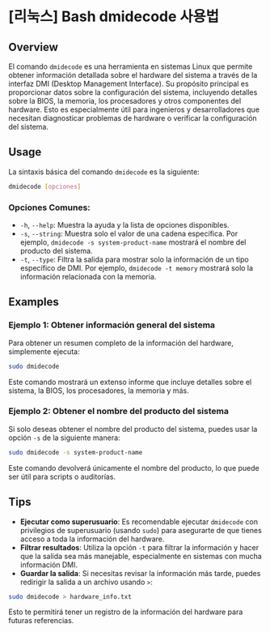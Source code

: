 # [리눅스] Bash dmidecode 사용법

## Overview
El comando `dmidecode` es una herramienta en sistemas Linux que permite obtener información detallada sobre el hardware del sistema a través de la interfaz DMI (Desktop Management Interface). Su propósito principal es proporcionar datos sobre la configuración del sistema, incluyendo detalles sobre la BIOS, la memoria, los procesadores y otros componentes del hardware. Esto es especialmente útil para ingenieros y desarrolladores que necesitan diagnosticar problemas de hardware o verificar la configuración del sistema.

## Usage
La sintaxis básica del comando `dmidecode` es la siguiente:

```bash
dmidecode [opciones]
```

### Opciones Comunes:
- `-h`, `--help`: Muestra la ayuda y la lista de opciones disponibles.
- `-s`, `--string`: Muestra solo el valor de una cadena específica. Por ejemplo, `dmidecode -s system-product-name` mostrará el nombre del producto del sistema.
- `-t`, `--type`: Filtra la salida para mostrar solo la información de un tipo específico de DMI. Por ejemplo, `dmidecode -t memory` mostrará solo la información relacionada con la memoria.

## Examples
### Ejemplo 1: Obtener información general del sistema
Para obtener un resumen completo de la información del hardware, simplemente ejecuta:

```bash
sudo dmidecode
```

Este comando mostrará un extenso informe que incluye detalles sobre el sistema, la BIOS, los procesadores, la memoria y más.

### Ejemplo 2: Obtener el nombre del producto del sistema
Si solo deseas obtener el nombre del producto del sistema, puedes usar la opción `-s` de la siguiente manera:

```bash
sudo dmidecode -s system-product-name
```

Este comando devolverá únicamente el nombre del producto, lo que puede ser útil para scripts o auditorías.

## Tips
- **Ejecutar como superusuario**: Es recomendable ejecutar `dmidecode` con privilegios de superusuario (usando `sudo`) para asegurarte de que tienes acceso a toda la información del hardware.
- **Filtrar resultados**: Utiliza la opción `-t` para filtrar la información y hacer que la salida sea más manejable, especialmente en sistemas con mucha información DMI.
- **Guardar la salida**: Si necesitas revisar la información más tarde, puedes redirigir la salida a un archivo usando `>`:

```bash
sudo dmidecode > hardware_info.txt
```

Esto te permitirá tener un registro de la información del hardware para futuras referencias.
